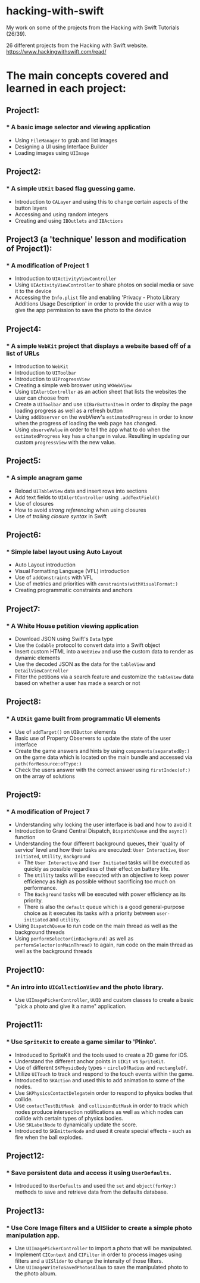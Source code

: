 # hacking-with-swift
My work on some of the projects from the Hacking with Swift Tutorials (26/39). 


26 different projects from the Hacking with Swift website. https://www.hackingwithswift.com/read/


# The main concepts covered and learned in each project:

## Project1:
 ### * A basic image selector and viewing application
 * Using `FileManager` to grab and list images
 * Designing a UI using Interface Builder
 * Loading images using `UIImage`
 
## Project2:
 ### * A simple `UIKit` based flag guessing game.
 * Introduction to `CALayer` and using this to change certain aspects of the button layers
 * Accessing and using random integers
 * Creating and using `IBOutlets` and `IBActions`

## Project3 (a 'technique' lesson and modification of Project1):
 ### * A modification of Project 1
 * Introduction to `UIActivityViewController`
 * Using `UIActivityViewController` to share photos on social media or save it to the device
 * Accessing the `Info.plist` file and enabling 'Privacy - Photo Library Additions Usage Description' in order to provide the user with a way to give the app permission to save the photo to the device

## Project4:
 ### * A simple `WebKit` project that displays a website based off of a list of URLs
 * Introduction to `WebKit`
 * Introduction to `UIToolbar`
 * Introduction to `UIProgressView`
 * Creating a simple web broswer using `WKWebView`
 * Using `UIAlertController` as an action sheet that lists the websites the user can choose from
 * Create a `UIToolbar` and use `UIBarButtonItem` in order to display the page loading progress as well as a refresh button
 * Using `addObserver` on the webView's `estimatedProgress` in order to know when the progress of loading the web page has changed.
 * Using `observeValue` in order to tell the app what to do when the `estimatedProgress` key has a change in value. Resulting in updating our custom `progressView` with the new value.
 
## Project5:
 ### * A simple anagram game
 * Reload `UITableView` data and insert rows into sections
 * Add text fields to `UIAlertController` using `.addTextField()`
 * Use of closures
 * How to avoid _strong referencing_ when using closures
 * Use of _trailing closure syntax_ in Swift

## Project6:
 ### * Simple label layout using Auto Layout
 * Auto Layout introduction
 * Visual Formatting Language (VFL) introduction
 * Use of `addConstraints` with VFL
 * Use of metrics and priorities with `constraints(withVisualFormat:)`
 * Creating programmatic constraints and anchors
 
## Project7:
 ### * A White House petition viewing application
 * Download JSON using Swift's `Data` type
 * Use the `Codable` protocol to convert data into a Swift object
 * Insert custom HTML into a `WebView` and use the custom data to render as dynamic elements
 * Use the decoded JSON as the data for the `tableView` and `DetailViewController`
 * Filter the petitions via a search feature and customize the `tableView` data based on whether a user has made a search or not

## Project8:
 ### * A `UIKit` game built from programmatic UI elements
 * Use of `addTarget()` on `UIButton` elements
 * Basic use of Property Observers to update the state of the user interface
 * Create the game answers and hints by using `components(separatedBy:)` on the game data which is located on the main bundle and accessed via `path(forResource:ofType:)`
 * Check the users answer with the correct answer using `firstIndex(of:)` on the array of solutions
 
## Project9:
 ### * A modification of Project 7
 * Understanding why locking the user interface is bad and how to avoid it
 * Introduction to Grand Central Dispatch, `DispatchQueue` and the `async()` function
 * Understanding the four different background queues, their 'quality of service' level and how their tasks are executed: `User Interactive`, `User Initiated`, `Utility`, `Background`
   * The `User Interactive` and `User Initiated` tasks will be executed as quickly as possible regardless of their effect on battery life.
   * The `Utility` tasks will be executed with an objective to keep power efficiency as high as possible without sacrificing too much on performance.
   * The `Background` tasks will be executed with power efficiency as its priority.
   * There is also the `default` queue which is a good general-purpose choice as it executes its tasks with a priority between `user-initiated` and `utility`.
  * Using `DispatchQueue` to run code on the main thread as well as the background threads
  * Using `performSelector(inBackground)` as well as `performSelector(onMainThread)` to again, run code on the main thread as well as the background threads

## Project10:
 ### * An intro into `UICollectionView` and the photo library.
  * Use `UIImagePickerController`, `UUID` and custom classes to create a basic "pick a photo and give it a name" application. 
 
 ## Project11:
  ### * Use `SpriteKit` to create a game similar to 'Plinko'. 
   * Introduced to SpriteKit and the tools used to create a 2D game for iOS.
   * Understand the different anchor points in `UIKit` vs `SpriteKit`.
   * Use of different `SKPhysicBody` types - `circleOfRadius` and `rectangleOf`.
   * Utilize `UITouch` to track and respond to the touch events within the game.
   * Introduced to `SKAction` and used this to add animation to some of the nodes. 
   * Use `SKPhysicsContactDelegate`in order to respond to physics bodies that collide.
   * Use `contactTestBitMask ` and `collisionBitMask` in order to track which nodes produce intersection notifications as well as which nodes can collide with certain types of physics bodies.
   * Use `SKLabelNode` to dynamically update the score.
   * Introduced to `SKEmitterNode` and used it create special effects - such as fire when the ball explodes. 
  
 ## Project12:
  ### * Save persistent data and access it using `UserDefaults`. 
   * Introduced to `UserDefaults` and used the `set` and `object(forKey:)` methods to save and retrieve data from the defaults database.
   
 ## Project13:
  ### * Use Core Image filters and a UISlider to create a simple photo manipulation app. 
   * Use `UIImagePickerController` to import a photo that will be manipulated.
   * Implement `CIContext` and `CIFilter` in order to process images using filters and a `UISlider` to change the intensity of those filters.
   * Use `UIImageWriteToSavedPhotosAlbum` to save the manipulated photo to the photo album.
   
